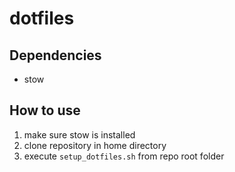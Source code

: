 # dotfiles

## Dependencies

* stow

## How to use

1. make sure stow is installed
2. clone repository in home directory
3. execute `setup_dotfiles.sh` from repo root folder
